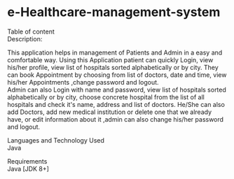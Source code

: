 # e-Healthcare-management-system
Table of content   
Description:

This application helps in management of Patients and Admin in a easy and comfortable way.
Using this Application patient can quickly Login, view his/her profile, view list of hospitals sorted alphabetically or by city.
They can book Appointment by choosing from list of doctors, date and time, view his/her Appointments ,change password and logout.   
Admin can also Login with name and password, view list of hospitals sorted alphabetically or by city, choose concrete hospital from the list of all hospitals and check  it's name, address and list of doctors. He/She can also add Doctors, add new medical institution or delete one that we already have, or edit information about it ,admin can also change his/her password and logout.


Languages and Technology Used  
Java

Requirements  
Java [JDK 8+]
